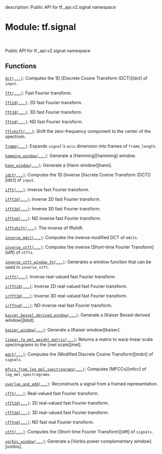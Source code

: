 description: Public API for tf._api.v2.signal namespace

<div itemscope itemtype="http://developers.google.com/ReferenceObject">
<meta itemprop="name" content="tf.signal" />
<meta itemprop="path" content="Stable" />
</div>

# Module: tf.signal

<!-- Insert buttons and diff -->

<table class="tfo-notebook-buttons tfo-api nocontent" align="left">

</table>



Public API for tf._api.v2.signal namespace



## Functions

[`dct(...)`](../tf/signal/dct.md): Computes the 1D [Discrete Cosine Transform (DCT)][dct] of `input`.

[`fft(...)`](../tf/signal/fft.md): Fast Fourier transform.

[`fft2d(...)`](../tf/signal/fft2d.md): 2D fast Fourier transform.

[`fft3d(...)`](../tf/signal/fft3d.md): 3D fast Fourier transform.

[`fftnd(...)`](../tf/signal/fftnd.md): ND fast Fourier transform.

[`fftshift(...)`](../tf/signal/fftshift.md): Shift the zero-frequency component to the center of the spectrum.

[`frame(...)`](../tf/signal/frame.md): Expands `signal`'s `axis` dimension into frames of `frame_length`.

[`hamming_window(...)`](../tf/signal/hamming_window.md): Generate a [Hamming][hamming] window.

[`hann_window(...)`](../tf/signal/hann_window.md): Generate a [Hann window][hann].

[`idct(...)`](../tf/signal/idct.md): Computes the 1D [Inverse Discrete Cosine Transform (DCT)][idct] of `input`.

[`ifft(...)`](../tf/signal/ifft.md): Inverse fast Fourier transform.

[`ifft2d(...)`](../tf/signal/ifft2d.md): Inverse 2D fast Fourier transform.

[`ifft3d(...)`](../tf/signal/ifft3d.md): Inverse 3D fast Fourier transform.

[`ifftnd(...)`](../tf/signal/ifftnd.md): ND inverse fast Fourier transform.

[`ifftshift(...)`](../tf/signal/ifftshift.md): The inverse of fftshift.

[`inverse_mdct(...)`](../tf/signal/inverse_mdct.md): Computes the inverse modified DCT of `mdcts`.

[`inverse_stft(...)`](../tf/signal/inverse_stft.md): Computes the inverse [Short-time Fourier Transform][stft] of `stfts`.

[`inverse_stft_window_fn(...)`](../tf/signal/inverse_stft_window_fn.md): Generates a window function that can be used in `inverse_stft`.

[`irfft(...)`](../tf/signal/irfft.md): Inverse real-valued fast Fourier transform.

[`irfft2d(...)`](../tf/signal/irfft2d.md): Inverse 2D real-valued fast Fourier transform.

[`irfft3d(...)`](../tf/signal/irfft3d.md): Inverse 3D real-valued fast Fourier transform.

[`irfftnd(...)`](../tf/signal/irfftnd.md): ND inverse real fast Fourier transform.

[`kaiser_bessel_derived_window(...)`](../tf/signal/kaiser_bessel_derived_window.md): Generate a [Kaiser Bessel derived window][kbd].

[`kaiser_window(...)`](../tf/signal/kaiser_window.md): Generate a [Kaiser window][kaiser].

[`linear_to_mel_weight_matrix(...)`](../tf/signal/linear_to_mel_weight_matrix.md): Returns a matrix to warp linear scale spectrograms to the [mel scale][mel].

[`mdct(...)`](../tf/signal/mdct.md): Computes the [Modified Discrete Cosine Transform][mdct] of `signals`.

[`mfccs_from_log_mel_spectrograms(...)`](../tf/signal/mfccs_from_log_mel_spectrograms.md): Computes [MFCCs][mfcc] of `log_mel_spectrograms`.

[`overlap_and_add(...)`](../tf/signal/overlap_and_add.md): Reconstructs a signal from a framed representation.

[`rfft(...)`](../tf/signal/rfft.md): Real-valued fast Fourier transform.

[`rfft2d(...)`](../tf/signal/rfft2d.md): 2D real-valued fast Fourier transform.

[`rfft3d(...)`](../tf/signal/rfft3d.md): 3D real-valued fast Fourier transform.

[`rfftnd(...)`](../tf/signal/rfftnd.md): ND fast real Fourier transform.

[`stft(...)`](../tf/signal/stft.md): Computes the [Short-time Fourier Transform][stft] of `signals`.

[`vorbis_window(...)`](../tf/signal/vorbis_window.md): Generate a [Vorbis power complementary window][vorbis].

